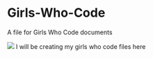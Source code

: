 # Girls-Who-Code
<p> A file for Girls Who Code documents </p>
<img src="https://i.ytimg.com/vi/fTsdKNiS1SQ/maxresdefault.jpg"/>
I will be creating my girls who code files here
